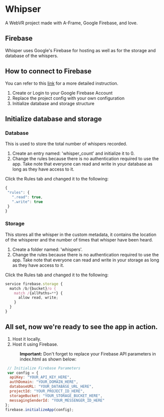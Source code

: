 <h1>Whipser</h1>
A WebVR project made with A-Frame, Google Firebase, and love.

<h2>Firebase</h2>
Whisper uses Google's Firebase for hosting as well as for the storage and database of the whispers.

<h2>How to connect to Firebase</h2>
You can refer to this <a href="https://firebase.google.com/docs/hosting/deploying">link</a> for a more detailed instruction.
<ol>
  <li>Create or Login to your Google Firebase Account</li>
  <li>Replace the project config with your own configuration</li>
  <li>Initialize database and storage structure</li>
</ol>
<h2>Initialize database and storage</h2>
<h3>Database</h3>
This is used to store the total number of whispers recorded.

1. Create an entry named: 'whisper_count' and initialize it to 0.
2. Change the rules because there is no authentication required to use the app. Take note that everyone can read and write in your database as long as they have access to it.

Click the Rules tab and changed it to the following:
```javascript
{
 "rules": {
   ".read": true,
   ".write": true
 }
}
```

<h3>Storage</h3>
This stores all the whisper in the custom metadata, it contains the location of the whisperer and the number of times that whisper have been heard.

1. Create a folder named: 'whispers'.
2. Change the rules because there is no authentication required to use the app. Take note that everyone can read and write in your storage as long as they have access to it.

Click the Rules tab and changed it to the following:
```javascript
service firebase.storage {
  match /b/{bucket}/o {
    match /{allPaths=**} {
      allow read, write;
    }
  }
}
```

<h2>All set, now we're ready to see the app in action.</h2>
<ol>
  <li>Host it locally.</li>
  <li>Host it using Firebase.</li>
  <ul>
    <b>Important:</b> Don't forget to replace your Firebase API parameters in index.html as shown below:
  </ul>
</ol>

```javascript
 // Initialize Firebase Parameters
 var config = {
  apiKey: "YOUR_API_KEY_HERE",
  authDomain: "YOUR_DOMAIN_HERE",
  databaseURL: "YOUR_DATABASE_URL_HERE",
  projectId: "YOUR_PROJECT_ID_HERE",
  storageBucket: "YOUR_STORAGE_BUCKET_HERE",
  messagingSenderId: "YOUR_MESSENGER_ID_HERE"
};
firebase.initializeApp(config);
```


